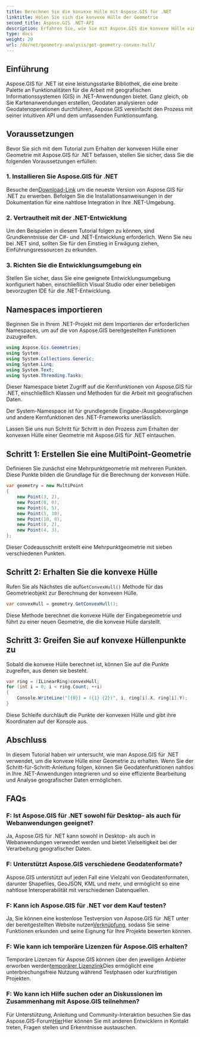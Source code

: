 ```yaml
---
title: Berechnen Sie die konvexe Hülle mit Aspose.GIS für .NET
linktitle: Holen Sie sich die konvexe Hülle der Geometrie
second_title: Aspose.GIS .NET-API
description: Erfahren Sie, wie Sie mit Aspose.GIS die konvexe Hülle einer Geometrie in .NET berechnen. Umfassendes Tutorial mit Codebeispielen und FAQs.
type: docs
weight: 20
url: /de/net/geometry-analysis/get-geometry-convex-hull/
---
```

## Einführung
Aspose.GIS für .NET ist eine leistungsstarke Bibliothek, die eine breite Palette an Funktionalitäten für die Arbeit mit geografischen Informationssystemen (GIS) in .NET-Anwendungen bietet. Ganz gleich, ob Sie Kartenanwendungen erstellen, Geodaten analysieren oder Geodatenoperationen durchführen, Aspose.GIS vereinfacht den Prozess mit seiner intuitiven API und dem umfassenden Funktionsumfang.
## Voraussetzungen
Bevor Sie sich mit dem Tutorial zum Erhalten der konvexen Hülle einer Geometrie mit Aspose.GIS für .NET befassen, stellen Sie sicher, dass Sie die folgenden Voraussetzungen erfüllen:
### 1. Installieren Sie Aspose.GIS für .NET
 Besuche den[Download-Link](https://releases.aspose.com/gis/net/) um die neueste Version von Aspose.GIS für .NET zu erwerben. Befolgen Sie die Installationsanweisungen in der Dokumentation für eine nahtlose Integration in Ihre .NET-Umgebung.
### 2. Vertrautheit mit der .NET-Entwicklung
Um den Beispielen in diesem Tutorial folgen zu können, sind Grundkenntnisse der C#- und .NET-Entwicklung erforderlich. Wenn Sie neu bei .NET sind, sollten Sie für den Einstieg in Erwägung ziehen, Einführungsressourcen zu erkunden.
### 3. Richten Sie die Entwicklungsumgebung ein
Stellen Sie sicher, dass Sie eine geeignete Entwicklungsumgebung konfiguriert haben, einschließlich Visual Studio oder einer beliebigen bevorzugten IDE für die .NET-Entwicklung.

## Namespaces importieren
Beginnen Sie in Ihrem .NET-Projekt mit dem Importieren der erforderlichen Namespaces, um auf die von Aspose.GIS bereitgestellten Funktionen zuzugreifen.

```csharp
using Aspose.Gis.Geometries;
using System;
using System.Collections.Generic;
using System.Linq;
using System.Text;
using System.Threading.Tasks;
```
Dieser Namespace bietet Zugriff auf die Kernfunktionen von Aspose.GIS für .NET, einschließlich Klassen und Methoden für die Arbeit mit geografischen Daten.

Der System-Namespace ist für grundlegende Eingabe-/Ausgabevorgänge und andere Kernfunktionen des .NET-Frameworks unerlässlich.

Lassen Sie uns nun Schritt für Schritt in den Prozess zum Erhalten der konvexen Hülle einer Geometrie mit Aspose.GIS für .NET eintauchen.
## Schritt 1: Erstellen Sie eine MultiPoint-Geometrie
Definieren Sie zunächst eine Mehrpunktgeometrie mit mehreren Punkten. Diese Punkte bilden die Grundlage für die Berechnung der konvexen Hülle.
```csharp
var geometry = new MultiPoint
{
    new Point(3, 2),
    new Point(0, 0),
    new Point(6, 5),
    new Point(5, 10),
    new Point(10, 0),
    new Point(8, 2),
    new Point(4, 3),
};
```
Dieser Codeausschnitt erstellt eine Mehrpunktgeometrie mit sieben verschiedenen Punkten.
## Schritt 2: Erhalten Sie die konvexe Hülle
 Rufen Sie als Nächstes die auf`GetConvexHull()` Methode für das Geometrieobjekt zur Berechnung der konvexen Hülle.
```csharp
var convexHull = geometry.GetConvexHull();
```
Diese Methode berechnet die konvexe Hülle der Eingabegeometrie und führt zu einer neuen Geometrie, die die konvexe Hülle darstellt.
## Schritt 3: Greifen Sie auf konvexe Hüllenpunkte zu
Sobald die konvexe Hülle berechnet ist, können Sie auf die Punkte zugreifen, aus denen sie besteht.
```csharp
var ring = (ILinearRing)convexHull;
for (int i = 0; i < ring.Count; ++i)
{
    Console.WriteLine("[{0}] = ({1} {2})", i, ring[i].X, ring[i].Y);
}
```
Diese Schleife durchläuft die Punkte der konvexen Hülle und gibt ihre Koordinaten auf der Konsole aus.

## Abschluss
In diesem Tutorial haben wir untersucht, wie man Aspose.GIS für .NET verwendet, um die konvexe Hülle einer Geometrie zu erhalten. Wenn Sie der Schritt-für-Schritt-Anleitung folgen, können Sie Geodatenfunktionen nahtlos in Ihre .NET-Anwendungen integrieren und so eine effiziente Bearbeitung und Analyse geografischer Daten ermöglichen.
## FAQs
### F: Ist Aspose.GIS für .NET sowohl für Desktop- als auch für Webanwendungen geeignet?
Ja, Aspose.GIS für .NET kann sowohl in Desktop- als auch in Webanwendungen verwendet werden und bietet Vielseitigkeit bei der Verarbeitung geografischer Daten.
### F: Unterstützt Aspose.GIS verschiedene Geodatenformate?
Aspose.GIS unterstützt auf jeden Fall eine Vielzahl von Geodatenformaten, darunter Shapefiles, GeoJSON, KML und mehr, und ermöglicht so eine nahtlose Interoperabilität mit verschiedenen Datenquellen.
### F: Kann ich Aspose.GIS für .NET vor dem Kauf testen?
 Ja, Sie können eine kostenlose Testversion von Aspose.GIS für .NET unter der bereitgestellten Website nutzen[Verknüpfung](https://releases.aspose.com/), sodass Sie seine Funktionen erkunden und seine Eignung für Ihre Projekte bewerten können.
### F: Wie kann ich temporäre Lizenzen für Aspose.GIS erhalten?
 Temporäre Lizenzen für Aspose.GIS können über den jeweiligen Anbieter erworben werden[temporärer Lizenzlink](https://purchase.aspose.com/temporary-license/)Dies ermöglicht eine unterbrechungsfreie Nutzung während Testphasen oder kurzfristigen Projekten.
### F: Wo kann ich Hilfe suchen oder an Diskussionen im Zusammenhang mit Aspose.GIS teilnehmen?
Für Unterstützung, Anleitung und Community-Interaktion besuchen Sie das Aspose.GIS-Forum[Hier](https://forum.aspose.com/c/gis/33)Hier können Sie mit anderen Entwicklern in Kontakt treten, Fragen stellen und Erkenntnisse austauschen.